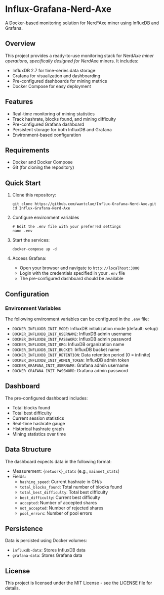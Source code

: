 # Influx-Grafana-Nerd-Axe

A Docker-based monitoring solution for Nerd*Axe miner using InfluxDB and Grafana.

## Overview

This project provides a ready-to-use monitoring stack for Nerd*Axe miner operations, specifically designed for Nerd*Axe miners. It includes:

- InfluxDB 2.7 for time-series data storage
- Grafana for visualization and dashboarding
- Pre-configured dashboards for mining metrics
- Docker Compose for easy deployment

## Features

- Real-time monitoring of mining statistics
- Track hashrate, blocks found, and mining difficulty
- Pre-configured Grafana dashboard
- Persistent storage for both InfluxDB and Grafana
- Environment-based configuration

## Requirements

- Docker and Docker Compose
- Git (for cloning the repository)

## Quick Start

1. Clone this repository:
   ```
   git clone https://github.com/wantclue/Influx-Grafana-Nerd-Axe.git
   cd Influx-Grafana-Nerd-Axe
   ```

2. Configure environment variables
   ```
   # Edit the .env file with your preferred settings
   nano .env
   ```

3. Start the services:
   ```
   docker-compose up -d
   ```

4. Access Grafana:
   - Open your browser and navigate to `http://localhost:3000`
   - Login with the credentials specified in your `.env` file
   - The pre-configured dashboard should be available

## Configuration

### Environment Variables

The following environment variables can be configured in the `.env` file:

- `DOCKER_INFLUXDB_INIT_MODE`: InfluxDB initialization mode (default: setup)
- `DOCKER_INFLUXDB_INIT_USERNAME`: InfluxDB admin username
- `DOCKER_INFLUXDB_INIT_PASSWORD`: InfluxDB admin password
- `DOCKER_INFLUXDB_INIT_ORG`: InfluxDB organization name
- `DOCKER_INFLUXDB_INIT_BUCKET`: InfluxDB bucket name
- `DOCKER_INFLUXDB_INIT_RETENTION`: Data retention period (0 = infinite)
- `DOCKER_INFLUXDB_INIT_ADMIN_TOKEN`: InfluxDB admin token
- `DOCKER_GRAFANA_INIT_USERNAME`: Grafana admin username
- `DOCKER_GRAFANA_INIT_PASSWORD`: Grafana admin password

## Dashboard

The pre-configured dashboard includes:
- Total blocks found
- Total best difficulty
- Current session statistics
- Real-time hashrate gauge
- Historical hashrate graph
- Mining statistics over time

## Data Structure

The dashboard expects data in the following format:
- Measurement: `{network}_stats` (e.g., `mainnet_stats`)
- Fields:
  - `hashing_speed`: Current hashrate in GH/s
  - `total_blocks_found`: Total number of blocks found
  - `total_best_difficulty`: Total best difficulty
  - `best_difficulty`: Current best difficulty
  - `accepted`: Number of accepted shares
  - `not_accepted`: Number of rejected shares
  - `pool_errors`: Number of pool errors

## Persistence

Data is persisted using Docker volumes:
- `influxdb-data`: Stores InfluxDB data
- `grafana-data`: Stores Grafana data

## License

This project is licensed under the MIT License - see the LICENSE file for details.